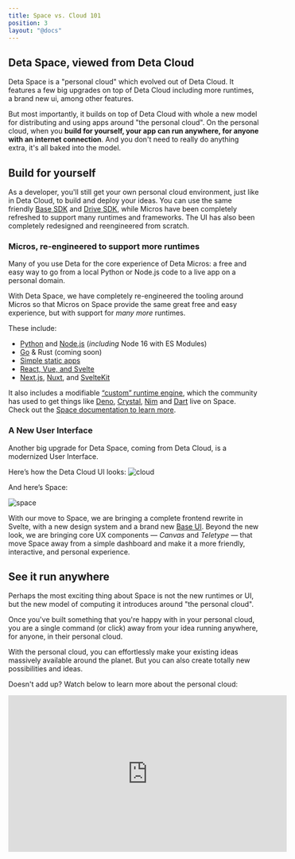 ```yaml
---
title: Space vs. Cloud 101
position: 3
layout: "@docs"
---
```

## Deta Space, viewed from Deta Cloud

Deta Space is a "personal cloud" which evolved out of Deta Cloud. It features a few big upgrades on top of Deta Cloud including more runtimes, a brand new ui, among other features. 

But most importantly, it builds on top of Deta Cloud with whole a new model for distributing and using apps around "the personal cloud". On the personal cloud, when you **build for yourself, your app can run anywhere, for anyone with an internet connection**. And you don't need to really do anything extra, it's all baked into the model.

## Build for yourself

As a developer, you'll still get your own personal cloud environment, just like in Deta Cloud, to build and deploy your ideas. You can use the same friendly [Base SDK](https://deta.space/docs/en/reference/base/sdk) and [Drive SDK](https://deta.space/docs/en/reference/drive/sdk), while Micros have been completely refreshed to support many runtimes and frameworks. The UI has also been completely redesigned and reengineered from scratch.

### Micros, re-engineered to support more runtimes

Many of you use Deta for the core experience of Deta Micros: a free and easy way to go from a local Python or Node.js code to a live app on a personal domain. 

With Deta Space, we have completely re-engineered the tooling around Micros so that Micros on Space provide the same great free and easy experience, but with support for *many more* runtimes. 

These include:
- [Python](https://deta.space/docs/en/quickstart-guides/python) and [Node.js](https://deta.space/docs/en/quickstart-guides/node) (*including* Node 16 with ES Modules)
- [Go](https://deta.space/docs/en/quickstart-guides/go) & Rust (coming soon)
- [Simple static apps](https://deta.space/docs/en/quickstart-guides/static)
- [React, Vue, and Svelte](https://deta.space/docs/en/quickstart-guides/static)
- [Next.js](https://deta.space/docs/en/quickstart-guides/next), [Nuxt](https://deta.space/docs/en/quickstart-guides/nuxt), and [SvelteKit](https://deta.space/docs/en/quickstart-guides/sveltekit)

It also includes a modifiable [“custom” runtime engine](https://deta.space/docs/en/quickstart-guides/custom), which the community has used to get things like [Deno](https://github.com/MaximilianHeidenreich/SweetForms), [Crystal](https://github.com/tbdsux/space-custom-apps/tree/main/crystal-lang), [Nim](https://github.com/tbdsux/space-custom-apps/tree/main/nim-lang) and [Dart](https://github.com/tbdsux/space-custom-apps/tree/main/dart-lang) live on Space. Check out the [Space documentation to learn more](https://deta.space/docs/en/basics/micros).


### A New User Interface

Another big upgrade for Deta Space, coming from Deta Cloud, is a modernized User Interface. 

Here’s how the Deta Cloud UI looks:
![cloud](https://deta.space/blog/03/02-cloud-ui.webp)

And here’s Space:

![space](https://deta.space/blog/03/03-space-ui.webp)

With our move to Space, we are bringing a complete frontend rewrite in Svelte, with a new design system and a brand new [Base UI](https://deta.space/docs/en/reference/base/base_ui). Beyond the new look, we are bringing core UX components — *Canvas* and *Teletype* — that move Space away from a simple dashboard and make it a more friendly, interactive, and personal experience. 


## See it run anywhere

Perhaps the most exciting thing about Space is not the new runtimes or UI, but the new model of computing it introduces around "the personal cloud". 

Once you've built something that you're happy with in your personal cloud, you are a single command (or click) away from your idea running anywhere, for anyone, in their personal cloud.

With the personal cloud, you can effortlessly make your existing ideas massively available around the planet. But you can also create totally new possibilities and ideas.

Doesn't add up? Watch below to learn more about the personal cloud:
<iframe width="560" height="315" src="https://www.youtube.com/embed/423kzQykSW0" title="YouTube video player" frameborder="0" allow="accelerometer; autoplay; clipboard-write; encrypted-media; gyroscope; picture-in-picture; web-share" allowfullscreen></iframe>


